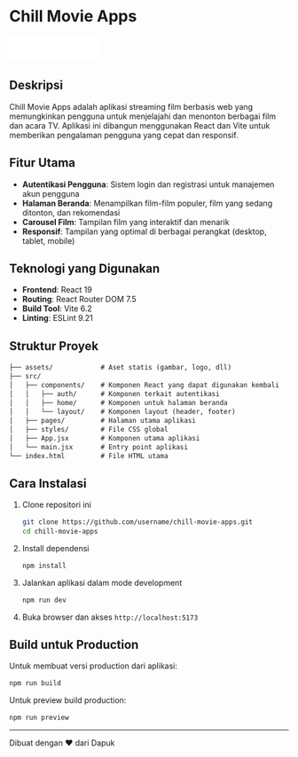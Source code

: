 # Chill Movie Apps

![Chill Movie Apps Logo](/assets/images/logo/Logo.png)

## Deskripsi

Chill Movie Apps adalah aplikasi streaming film berbasis web yang memungkinkan pengguna untuk menjelajahi dan menonton berbagai film dan acara TV. Aplikasi ini dibangun menggunakan React dan Vite untuk memberikan pengalaman pengguna yang cepat dan responsif.

## Fitur Utama

- **Autentikasi Pengguna**: Sistem login dan registrasi untuk manajemen akun pengguna
- **Halaman Beranda**: Menampilkan film-film populer, film yang sedang ditonton, dan rekomendasi
- **Carousel Film**: Tampilan film yang interaktif dan menarik
- **Responsif**: Tampilan yang optimal di berbagai perangkat (desktop, tablet, mobile)

## Teknologi yang Digunakan

- **Frontend**: React 19
- **Routing**: React Router DOM 7.5
- **Build Tool**: Vite 6.2
- **Linting**: ESLint 9.21

## Struktur Proyek

```
├── assets/            # Aset statis (gambar, logo, dll)
├── src/
│   ├── components/    # Komponen React yang dapat digunakan kembali
│   │   ├── auth/      # Komponen terkait autentikasi
│   │   ├── home/      # Komponen untuk halaman beranda
│   │   └── layout/    # Komponen layout (header, footer)
│   ├── pages/         # Halaman utama aplikasi
│   ├── styles/        # File CSS global
│   ├── App.jsx        # Komponen utama aplikasi
│   └── main.jsx       # Entry point aplikasi
└── index.html         # File HTML utama
```

## Cara Instalasi

1. Clone repositori ini
   ```bash
   git clone https://github.com/username/chill-movie-apps.git
   cd chill-movie-apps
   ```

2. Install dependensi
   ```bash
   npm install
   ```

3. Jalankan aplikasi dalam mode development
   ```bash
   npm run dev
   ```

4. Buka browser dan akses `http://localhost:5173`

## Build untuk Production

Untuk membuat versi production dari aplikasi:

```bash
npm run build
```

Untuk preview build production:

```bash
npm run preview
```


---

Dibuat dengan ❤️ dari Dapuk
